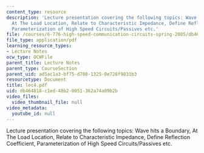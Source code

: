 ```yaml
---
content_type: resource
description: 'Lecture presentation covering the following topics: Wave hits a Boundary,
  At The Load Location, Relate to Characteristic Impedance, Define Reflection Coefficient,
  Parameterization of High Speed Circuits/Passives etc.'
file: /courses/6-776-high-speed-communication-circuits-spring-2005/db464818c1ed48b20051362a74a09b2b_lec4.pdf
file_type: application/pdf
learning_resource_types:
- Lecture Notes
ocw_type: OCWFile
parent_title: Lecture Notes
parent_type: CourseSection
parent_uid: ad5ac1a3-bf75-d708-1325-0e728f9831b3
resourcetype: Document
title: lec4.pdf
uid: db464818-c1ed-48b2-0051-362a74a09b2b
video_files:
  video_thumbnail_file: null
video_metadata:
  youtube_id: null
---
```

Lecture presentation covering the following topics: Wave hits a Boundary, At The Load Location, Relate to Characteristic Impedance, Define Reflection Coefficient, Parameterization of High Speed Circuits/Passives etc.

